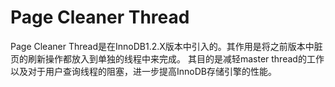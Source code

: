 # Page Cleaner Thread

Page Cleaner Thread是在InnoDB1.2.X版本中引入的。其作用是将之前版本中脏页的刷新操作都放入到单独的线程中来完成。 
其目的是减轻master thread的工作以及对于用户查询线程的阻塞，进一步提高InnoDB存储引擎的性能。
